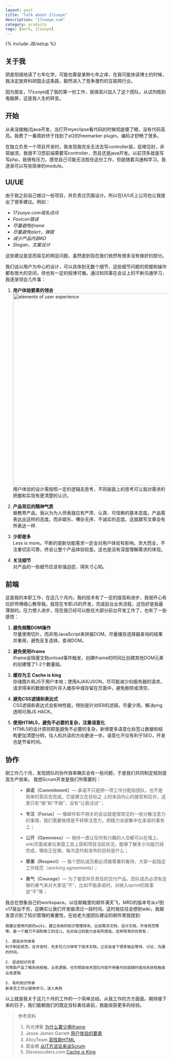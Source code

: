 ```yaml
---
layout: post
title: "Talk about 17zuoye"
description: "17zuoye.com"
category: products 
tags: [work, 17zuoye]
---
```

{% include JB/setup %}

## 关于我

阴差阳错地读了七年化学，可能也算是某种七年之痒，在我可能快读博士的时候，我决定放弃科研国企这条路，毅然进入了竞争激烈的互联网行业。

因为朋友，17zuoye成了我的第一份工作，我很高兴加入了这个团队。从试剂瓶到电脑屏，这是我人生的转变。

## 开始
从来没接触过java开发，当打开myeclipse看代码的时候彻底傻了眼，没有代码高亮。我费了一番周折终于找到了st2的freemarker plugin。编码才舒畅了很多。

在独立负责一个项目开发时，我发现我完全无法去写controller层，捉襟见肘，非常崩溃。我很不习惯前端需要写controller，而且还是java开发。以前顶多就是写写php，我很有压力，感觉自己可能无法胜任这份工作，但是随着沟通和学习，我逐渐可以写些简单的module。
      
## UI/UE
由于我之前自己做过一些项目，并负责过页面设计。所以在UI/UE上公司也让我提出了很多建议。例如：

* *17zuoye.com域名访问*  
* *Favicon错误*   
* *尽量避免iframe*  
* *尽量避免alert，弹窗*  
* *减少产品内部AD*  
* *Slogan，文案设计*  
  
这些建议是显而易见的明显问题，虽然直到现在我们依然有很多没有做好的部分。
  
我们谈以用户为中心的设计，可以具体到无数个细节，这些细节问题的把握和操作都有很大的空间，但也有一定的规律可循。通过和同事在会议上的不断沟通学习，我逐渐领会几件事：

1. **用户体验要素的领会**  
	<img src="http://linblog.b0.upaiyun.com/lin/17zuoye/elements.png" width='600' alt='elements of user experience'/>  
	用户体验的设计需按照一定的逻辑去思考，不同层面上的思考可让我对需求的把握和实现有更清楚的认识。 
    
2. **产品背后的精神气质**  
	做教育产品，我以为为人师表就应有严肃、认真、可信赖的基本态度。产品需表达出这样的态度。而非娱乐、嘈杂无序、不诚实的态度。这就跟写文章会有所表达一样.  
  
3. **少即是多**  
	Less is more。不断的提新功能需求一定会对用户体验有影响。贪大而全，不注重切实可靠，终会让整个产品体验较差。这也是没有深度理解需求的体现。  
      
4. **关注细节**  
	对产品的一些细节应该有强迫症，得失寸心知。  

## 前端 
这是我的本职工作，在这几个月内，我的技术有了一定的提高和进步，我很开心有位好师傅细心教导我。我现在专职JS的开发，完成前台业务流程，这恰好是我最薄弱的。压力使人进步，现在我已经可以胜任大部分前台开发工作了，也有了一些感悟：
  
1. **避免频繁DOM操作**   
  尽量使用切片，而非用JavaScript来拼接DOM，尽量缓存选择器查询的结果并重用，避免反复选择，查询DOM。
      
2. **避免使用iframe**   
  iframe会阻塞文档onload事件触发，创建iframe的时间比创建其他DOM元素的创建慢了1-2个数量级。  
  
3. **缓存为王 Cache is king**   
  存储图片和JS于用户本地；使用AJAX/JSON，尽可能减少向服务器的请求，请求得来的数据或切片存入缓存中或存留在页面中，避免删除或清空。
  
4. **避免CSS滤镜和表达式**   
  CSS滤镜和表达式会影响性能，特别是针对IE6的滤镜，尽量少用。解决png透明可用JS HACK。
  
5. **使用HTML5，避免不必要的复杂，注重语意化**   
  HTML5的设计原则即是避免不必要的复杂，新增更多语意化标签让数据和结构更加清楚分明，往人机共读的方向更进一步。语意化不仅有利于SEO，开发也是节省时间。
    

## 协作
刚工作几个月，发现团队的协作效率确实会有一些问题，于是我们共同制定规则提高生产效率。
我想Scrum开发是我们所需要的：
> * **承诺（Commitment）**— 承诺不只是把一项工作分配给团队，也不是简单的答应去完成。它是建立在目标之 上的来自内心的接受和应许，这里只有“做”和“不做”，没有“让我试试”；  
> 
> * **专注（Focus）**— 像邮件和不相关的会议就是很常见的一些分散注意力的事情，我们需要做得是不转移注意力，把精力全部集中在承诺的事务上；  
> 
> * **公开（Openness）**— 保持一直让任何有兴趣的人员都可以在墙上、wiki页面或者仪表盘工具上获知项目当前状况，能够了解多少功能已经完成，哪些正在做，每次迭代和发布的目标是什么；  
> 
> * **尊重（Respect）**— 每个团队成员都必须被尊重的看待，大家一起指定工作规范（working agreements）； 
> 
> * **勇气（Courage）**— 为了接受并负责任的交付产品，团队成员必须有足够的勇气来对大家说“不”，比如不能承诺时，对纳入sprint的故事说“不”等；
 
我总在想象自己的workspace。以往邮箱里的邮件满天飞，MRD的版本号从v1到v17层出不穷，这确实让我们开发崩溃过一段时间。这时我往往会想到wiki，我越发意识到了知识管理的重要性，在给老大提团队建议的邮件里我提到:

	我建议使用内部的wiki，建立系统的知识管理体系，比如需求文档，设计文档，开发规范等等。是一个磨刀不误砍柴工的活儿，也对自己的能力会有所提高。这样带来的优势有：  
	
	1. 提高协作效率  
	利于制定规范，在开发时，先多花几分钟写下技术文档，之后会省下很多彼此等待、讨论、沟通的时间。  
	
	2. 促进知识共享   
	可帮助产品了解系统规格，业务逻辑，也可帮助技术团队内部不用看代码就随时查阅系统规格或业务逻辑  
	
	3. 有利知识传承  
	新来员工可以很快学习，进入角色  

以上就是我关于这几个月的工作的一个简单总结，从我工作的方方面面。期待接下来的日子，我们能朝我们的既定目标勇往直前，我能收获更多的经验。

> 参考资料
> 
> 1. 月光博客  [为什么要少用iframe](http://www.williamlong.info/archives/3136.html)
> 2. Jesse James Garrett [用户体验的要素](http://book.douban.com/subject/2297549/)
> 3. AlloyTeam [高性能HTML](http://www.alloyteam.com/2012/10/high-performance-html/)
> 4. 周金根  [从IT方法论来谈Scrum](http://www.cnblogs.com/zhoujg/archive/2009/08/08/1541991.html)
> 5. Stevesouders.com [Cache is King](http://www.stevesouders.com/blog/2012/10/11/cache-is-king/)